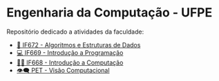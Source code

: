 # Engenharia da Computação - UFPE
Repositório dedicado a atividades da faculdade:
<br>
<ul>
  <li><a href="https://github.com/ribeirowski/EC_UFPE/tree/main/IF672_AED"> 🧮 IF672 - Algoritmos e Estruturas de Dados</a></li>
  <li><a href="https://github.com/ribeirowski/EC_UFPE/tree/main/IF669_IP"> 💻 IF669 - Introdução a Programação</a></li>
  <li><a href="https://github.com/ribeirowski/EC_UFPE/tree/main/IF668_IC"> 👨‍💻 IF668 - Introdução a Computação</a></li>
  <li><a href="https://github.com/ribeirowski/EC_UFPE/tree/main/PET_Visao_Computacional"> 👁️‍🗨️ PET - Visão Computacional</a></li>
  
</ul>
